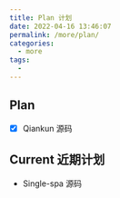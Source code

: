 ```yaml
---
title: Plan 计划
date: 2022-04-16 13:46:07
permalink: /more/plan/
categories:
  - more
tags:
  - 
---
```


## Plan

- [x] Qiankun 源码

## Current 近期计划

- Single-spa 源码

